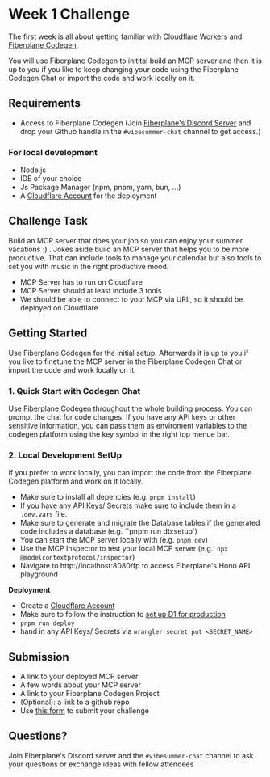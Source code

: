 # Week 1 Challenge
The first week is all about getting familiar with [Cloudflare Workers](https://developers.cloudflare.com/workers/) and [Fiberplane Codegen](https://fiberplane.com/codegen). 

You will use Fiberplane Codegen to initital build an MCP server and then it is up to you if you like to keep changing your code using the Fiberplane Codegen Chat or import the code and work locally on it. 

## Requirements
- Access to Fiberplane Codegen (Join [Fiberplane's Discord Server](https://discord.gg/ChRgXresZK) and drop your Github handle in the `#vibesummer-chat` channel to get access.)
### For local development
- Node.js
- IDE of your choice
- Js Package Manager (npm, pnpm, yarn, bun, ...)
- A [Cloudflare Account](https://dash.cloudflare.com/login) for the deployment

## Challenge Task
Build an MCP server that does your job so you can enjoy your summer vacations :) . Jokes aside build an MCP server that helps you to be more productive. That can include tools to manage your calendar but also tools to set you with music in the right productive mood.

- MCP Server has to run on Cloudflare
- MCP Server should at least include 3 tools
- We should be able to connect to your MCP via URL, so it should be deployed on Cloudflare


## Getting Started
Use Fiberplane Codegen for the initial setup. Afterwards it is up to you if you like to finetune the MCP server in the Fiberplane Codegen Chat or import the code and work locally on it. 

### 1. Quick Start with Codegen Chat
Use Fiberplane Codegen throughout the whole building process. You can prompt the chat for code changes. 
If you have any API keys or other sensitive information, you can pass them as enviroment variables to the codegen platform using the key symbol in the right top menue bar. 

### 2. Local Development SetUp

If you prefer to work locally, you can import the code from the Fiberplane Codegen platform and work on it locally. 
- Make sure to install all depencies (e.g. ``pnpm install``)
- If you have any API Keys/ Secrets make sure to include them in a `.dev.vars` file.
- Make sure to generate and migrate the Database tables if the generated code includes a database (e.g. ``pnpm run db:setup`)
- You can start the MCP server locally with (e.g. ``pnpm dev``)
- Use the MCP Inspector to test your local MCP server (e.g.: ``npx @modelcontextprotocol/inspector``)
- Navigate to http://localhost:8080/fp to access Fiberplane's Hono API playground

**Deployment**
- Create a [Cloudflare Account](https://dash.cloudflare.com/login)
- Make sure to follow the instruction to [set up D1 for production](https://github.com/fiberplane/create-honc-app/blob/main/templates/d1/README.md#commands-for-deployment)
- ``pnpm run deploy``
- hand in any API Keys/ Secrets via ``wrangler secret put <SECRET_NAME>``


## Submission
- A link to your deployed MCP server
- A few words about your MCP server
- A link to your Fiberplane Codegen Project
- (Optional): a link to a github repo
- Use [this form](https://forms.gle/MyQs9nFZ6WEeRoNL6) to submit your challenge


## Questions?
Join Fiberplane's Discord server and the `#vibesummer-chat` channel to ask your questions or exchange ideas with fellow attendees
